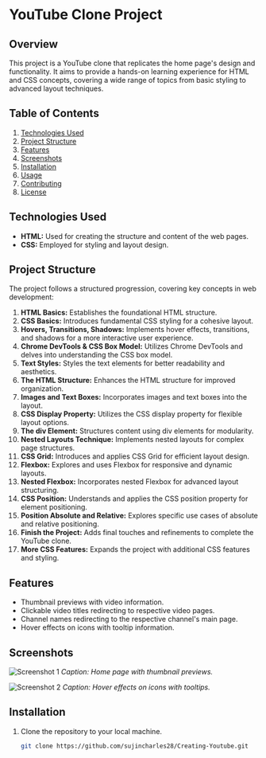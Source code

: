 # YouTube Clone Project

## Overview

This project is a YouTube clone that replicates the home page's design and functionality. It aims to provide a hands-on learning experience for HTML and CSS concepts, covering a wide range of topics from basic styling to advanced layout techniques.

## Table of Contents

1. [Technologies Used](#technologies-used)
2. [Project Structure](#project-structure)
3. [Features](#features)
4. [Screenshots](#screenshots)
5. [Installation](#installation)
6. [Usage](#usage)
7. [Contributing](#contributing)
8. [License](#license)

## Technologies Used

- **HTML:** Used for creating the structure and content of the web pages.
- **CSS:** Employed for styling and layout design.

## Project Structure

The project follows a structured progression, covering key concepts in web development:

1. **HTML Basics:** Establishes the foundational HTML structure.
2. **CSS Basics:** Introduces fundamental CSS styling for a cohesive layout.
3. **Hovers, Transitions, Shadows:** Implements hover effects, transitions, and shadows for a more interactive user experience.
4. **Chrome DevTools & CSS Box Model:** Utilizes Chrome DevTools and delves into understanding the CSS box model.
5. **Text Styles:** Styles the text elements for better readability and aesthetics.
6. **The HTML Structure:** Enhances the HTML structure for improved organization.
7. **Images and Text Boxes:** Incorporates images and text boxes into the layout.
8. **CSS Display Property:** Utilizes the CSS display property for flexible layout options.
9. **The div Element:** Structures content using div elements for modularity.
10. **Nested Layouts Technique:** Implements nested layouts for complex page structures.
11. **CSS Grid:** Introduces and applies CSS Grid for efficient layout design.
12. **Flexbox:** Explores and uses Flexbox for responsive and dynamic layouts.
13. **Nested Flexbox:** Incorporates nested Flexbox for advanced layout structuring.
14. **CSS Position:** Understands and applies the CSS position property for element positioning.
15. **Position Absolute and Relative:** Explores specific use cases of absolute and relative positioning.
16. **Finish the Project:** Adds final touches and refinements to complete the YouTube clone.
17. **More CSS Features:** Expands the project with additional CSS features and styling.

## Features

- Thumbnail previews with video information.
- Clickable video titles redirecting to respective video pages.
- Channel names redirecting to the respective channel's main page.
- Hover effects on icons with tooltip information.

## Screenshots

![Screenshot 1](screenshots/screenshot1.png)
*Caption: Home page with thumbnail previews.*

![Screenshot 2](screenshots/screenshot2.png)
*Caption: Hover effects on icons with tooltips.*

## Installation

1. Clone the repository to your local machine.
   ```bash
   git clone https://github.com/sujincharles28/Creating-Youtube.git
